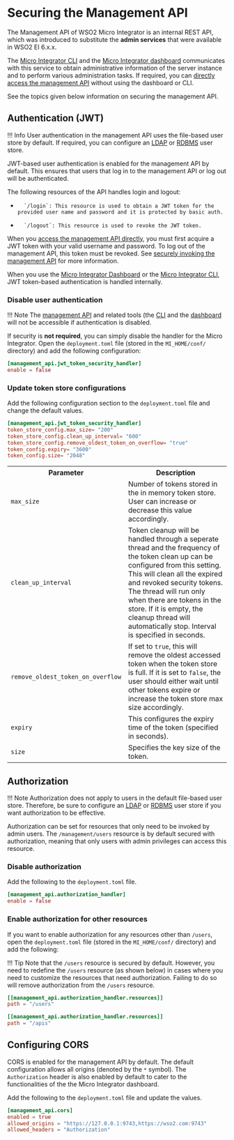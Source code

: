 # Securing the Management API

The Management API of WSO2 Micro Integrator is an internal REST API, which was introduced to substitute
the **admin services** that were available in WSO2 EI 6.x.x.

The [Micro Integrator CLI](../../../administer-and-observe/using-the-command-line-interface) and the [Micro Integrator dashboard]({{base_path}}/observe/mi-observe/working-with-monitoring-dashboard) communicates with this service to
obtain administrative information of the server instance and to perform various administration tasks. If required, you can [directly access the management API]({{base_path}}/observe/mi-observe/working-with-management-api) without using the dashboard or CLI.

See the topics given below information on securing the management API.

## Authentication (JWT)

!!! Info
    User authentication in the management API uses the file-based user store by default. If required, you can configure an [LDAP]({{base_path}}/install-and-setup/setup/mi-setup/user_stores/setting_up_a_userstore/#configuring-an-ldap-user-store) or [RDBMS]({{base_path}}/install-and-setup/setup/mi-setup/user_stores/setting_up_a_userstore/#configuring-an-rdbms-user-store) user store.

JWT-based user authentication is enabled for the management API by default. This ensures that users that log in to the management API or log out will be authenticated.

The following resources of the API handles login and logout:

-       `/login`: This resource is used to obtain a JWT token for the provided user name and password and it is protected by basic auth.
-       `/logout`: This resource is used to revoke the JWT token.

When you [access the management API directly]({{base_path}}/observe/mi-observe/working-with-management-api), you must first acquire a JWT token with your valid username and password. To log out of the management API, this token must be revoked. See [securely invoking the management API]({{base_path}}/observe/mi-observe/working-with-management-api/#securely-invoking-the-api) for more information.

When you use the [Micro Integrator Dashboard]({{base_path}}/observe/mi-observe/working-with-monitoring-dashboard) or the [Micro Integrator CLI](../../../administer-and-observe/using-the-command-line-interface), JWT token-based authentication is handled internally.

### Disable user authentication

!!! Note
    The [management API]({{base_path}}/observe/mi-observe/working-with-management-api) and related tools (the [CLI](../../../administer-and-observe/using-the-command-line-interface) and the [dashboard]({{base_path}}/observe/mi-observe/working-with-monitoring-dashboard) will not be accessible if authentication is disabled.

If security is **not required**, you can simply disable the handler for the Micro Integrator. Open the `deployment.toml` file (stored in the `MI_HOME/conf/` directory) and add the following configuration:

```toml
[management_api.jwt_token_security_handler]
enable = false
```

### Update token store configurations

Add the following configuration section to the `deployment.toml` file and change the default values.

```toml
[management_api.jwt_token_security_handler]
token_store_config.max_size= "200"
token_store_config.clean_up_interval= "600"
token_store_config.remove_oldest_token_on_overflow= "true"
token_config.expiry= "3600"
token_config.size= "2048"
```

<table>
    <tr>
             <th>Parameter</th>
             <th>Description</th>
    </tr>
    <tr>
          <td><code>max_size</code></td>
         <td>Number of tokens stored in the in memory token store. User can increase or decrease this value accordingly.</td>
    </tr>
    <tr>
          <td><code>clean_up_interval</code></td>
         <td>Token cleanup will be handled through a seperate thread and the frequency of the token clean up can be configured from this setting. This will clean all the expired and revoked security tokens. The thread will run only when there are tokens in the store. If it is empty, the cleanup thread will automatically stop. Interval is specified in seconds.</td>
    </tr>
    <tr>
          <td><code>remove_oldest_token_on_overflow</code></td>
         <td>
                  If set to <code>true</code>, this will remove the oldest accessed token when the token store is full. If it is set to <code>false</code>, the user should either wait until other tokens expire or increase the token store max size accordingly.
         </td>
    </tr>
    <tr>
        <td><code>expiry</code></td>
        <td>This configures the expiry time of the token (specified in seconds).</td>
    </tr>
    <tr>
        <td><code>size</code></td>
        <td>Specifies the key size of the token.</td>
    </tr>
</table>

## Authorization

!!! Note
    Authorization does not apply to users in the default file-based user store. Therefore, be sure to configure an [LDAP]({{base_path}}/install-and-setup/setup/mi-setup/user_stores/setting_up_a_userstore/#configuring-an-ldap-user-store) or [RDBMS]({{base_path}}/install-and-setup/setup/mi-setup/user_stores/setting_up_a_userstore/#configuring-an-rdbms-user-store) user store if you want authorization to be effective.

Authorization can be set for resources that only need to be invoked by admin users. The `/management/users` resource is by default secured with authorization, meaning that only users with admin privileges can access this resource.

### Disable authorization

Add the following to the `deployment.toml` file.

```toml
[management_api.authorization_handler]
enable = false
```

### Enable authorization for other resources
If you want to enable authorization for any resources other than `/users`, open the `deployment.toml` file (stored in
the `MI_HOME/conf/` directory) and add the following:

!!! Tip
    Note that the `/users` resource is secured by default. However, you need to redefine the `/users` resource (as shown below) in cases where you need to customize the resources that need authorization. Failing to do so will remove authorization from the `/users` resource.

```toml
[[management_api.authorization_handler.resources]]
path = "/users"

[[management_api.authorization_handler.resources]]
path = "/apis"
```

## Configuring CORS

CORS is enabled for the management API by default. The default configuration allows all origins (denoted by the `*` symbol). The `Authorization` header is also enabled by default to cater to the functionalities of the the Micro Integrator dashboard.

Add the following to the `deployment.toml` file and update the values.

```toml
[management_api.cors]
enabled = true
allowed_origins = "https://127.0.0.1:9743,https://wso2.com:9743"
allowed_headers = "Authorization"
```

